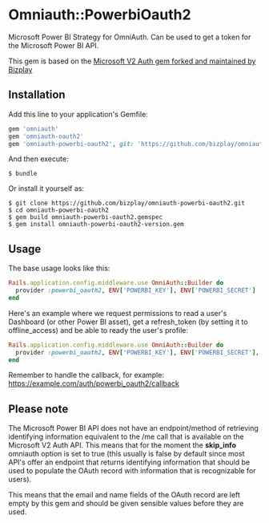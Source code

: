 # Omniauth::PowerbiOauth2

Microsoft Power BI Strategy for OmniAuth.
Can be used to get a token for the Microsoft Power BI API.

This gem is based on the [Microsoft V2 Auth gem forked and maintained by Bizplay](https://github.com/bizplay/omniauth-microsoft_v2_auth)

## Installation

Add this line to your application's Gemfile:

```ruby
gem 'omniauth'
gem 'omniauth-oauth2'
gem 'omniauth-powerbi-oauth2', git: 'https://github.com/bizplay/omniauth-powerbi-oauth2.git'
```

And then execute:

    $ bundle

Or install it yourself as:

```shell
$ git clone https://github.com/bizplay/omniauth-powerbi-oauth2.git
$ cd omniauth-powerbi-oauth2
$ gem build omniauth-powerbi-oauth2.gemspec
$ gem install omniauth-powerbi-oauth2-version.gem
```

## Usage
The base usage looks like this:
```ruby
Rails.application.config.middleware.use OmniAuth::Builder do
  provider :powerbi_oauth2, ENV['POWERBI_KEY'], ENV['POWERBI_SECRET']
end
```

Here's an example where we request permissions to read a user's Dashboard (or other Power BI asset),
get a refresh_token (by setting it to offline_access) and be able to ready the
user's profile:
```ruby
Rails.application.config.middleware.use OmniAuth::Builder do
  provider :powerbi_oauth2, ENV['POWERBI_KEY'], ENV['POWERBI_SECRET'], :scope => 'offline_access https://analysis.windows.net/powerbi/api/.default'
end
```

Remember to handle the callback, for example: https://example.com/auth/powerbi_oauth2/callback


## Please note
The Microsoft Power BI API does not have an endpoint/method of retrieving identifying information
equivalent to the /me call that is available on the Microsoft V2 Auth API. This means that for the
moment the **skip_info** omniauth option is set to true (this usually is false by default since
most API's offer an endpoint that returns identifying information that should be used to populate
the OAuth record with information that is recognizable for users).

This means that the email and name fields of the OAuth record are left empty by this gem and
should be given sensible values before they are used.
